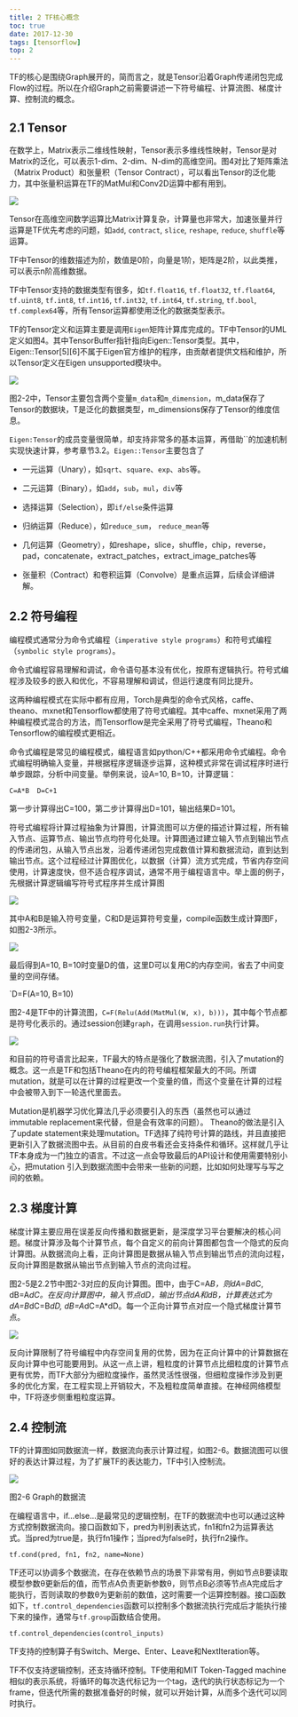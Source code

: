 ```yaml
---
title: 2 TF核心概念
toc: true
date: 2017-12-30
tags: [tensorflow]
top: 2
---
```



TF的核心是围绕Graph展开的，简而言之，就是Tensor沿着Graph传递闭包完成Flow的过程。所以在介绍Graph之前需要讲述一下符号编程、计算流图、梯度计算、控制流的概念。

## 2.1 Tensor

在数学上，Matrix表示二维线性映射，Tensor表示多维线性映射，Tensor是对Matrix的泛化，可以表示1-dim、2-dim、N-dim的高维空间。图4对比了矩阵乘法（Matrix Product）和张量积（Tensor Contract），可以看出Tensor的泛化能力，其中张量积运算在TF的MatMul和Conv2D运算中都有用到。

![](http://or9a8nskt.bkt.clouddn.com/15148901398907.jpg)


Tensor在高维空间数学运算比Matrix计算复杂，计算量也非常大，加速张量并行运算是TF优先考虑的问题，如`add`, `contract`, `slice`, `reshape`, `reduce`, `shuffle`等运算。

TF中Tensor的维数描述为阶，数值是0阶，向量是1阶，矩阵是2阶，以此类推，可以表示n阶高维数据。

TF中Tensor支持的数据类型有很多，如`tf.float16`, `tf.float32`, `tf.float64`, `tf.uint8`, `tf.int8`, `tf.int16`, `tf.int32`, `tf.int64`, `tf.string`, `tf.bool`, `tf.complex64`等，所有Tensor运算都使用泛化的数据类型表示。

TF的Tensor定义和运算主要是调用`Eigen`矩阵计算库完成的。TF中Tensor的UML定义如图4。其中TensorBuffer指针指向Eigen::Tensor类型。其中，Eigen::Tensor[5][6]不属于Eigen官方维护的程序，由贡献者提供文档和维护，所以Tensor定义在Eigen unsupported模块中。

![](http://or9a8nskt.bkt.clouddn.com/15148901576555.jpg)


图2-2中，Tensor主要包含两个变量`m_data`和`m_dimension`，m_data保存了Tensor的数据块，T是泛化的数据类型，m_dimensions保存了Tensor的维度信息。

`Eigen:Tensor`的成员变量很简单，却支持非常多的基本运算，再借助``的加速机制实现快速计算，参考章节3.2。`Eigen::Tensor`主要包含了

* 一元运算（Unary），如`sqrt`、`square`、`exp`、`abs`等。

* 二元运算（Binary），如`add`，`sub`，`mul`，`div`等

* 选择运算（Selection），即`if/else`条件运算

* 归纳运算（Reduce），如`reduce_sum`， `reduce_mean`等

* 几何运算（Geometry），如reshape，slice，shuffle，chip，reverse，pad，concatenate，extract_patches，extract_image_patches等

* 张量积（Contract）和卷积运算（Convolve）是重点运算，后续会详细讲解。

## 2.2 符号编程

编程模式通常分为命令式编程（`imperative style programs`）和符号式编程（`symbolic style programs`）。

命令式编程容易理解和调试，命令语句基本没有优化，按原有逻辑执行。符号式编程涉及较多的嵌入和优化，不容易理解和调试，但运行速度有同比提升。

这两种编程模式在实际中都有应用，Torch是典型的命令式风格，caffe、theano、mxnet和Tensorflow都使用了符号式编程。其中caffe、mxnet采用了两种编程模式混合的方法，而Tensorflow是完全采用了符号式编程，Theano和Tensorflow的编程模式更相近。

命令式编程是常见的编程模式，编程语言如python/C++都采用命令式编程。命令式编程明确输入变量，并根据程序逻辑逐步运算，这种模式非常在调试程序时进行单步跟踪，分析中间变量。举例来说，设A=10, B=10，计算逻辑：

`C=A*B 
D=C+1`

第一步计算得出C=100，第二步计算得出D=101，输出结果D=101。

符号式编程将计算过程抽象为计算图，计算流图可以方便的描述计算过程，所有输入节点、运算节点、输出节点均符号化处理。计算图通过建立输入节点到输出节点的传递闭包，从输入节点出发，沿着传递闭包完成数值计算和数据流动，直到达到输出节点。这个过程经过计算图优化，以数据（计算）流方式完成，节省内存空间使用，计算速度快，但不适合程序调试，通常不用于编程语言中。举上面的例子，先根据计算逻辑编写符号式程序并生成计算图

![](http://or9a8nskt.bkt.clouddn.com/15148902304762.jpg)

其中A和B是输入符号变量，C和D是运算符号变量，compile函数生成计算图F，如图2-3所示。

![](http://or9a8nskt.bkt.clouddn.com/15148902358270.jpg)


最后得到A=10, B=10时变量D的值，这里D可以复用C的内存空间，省去了中间变量的空间存储。

`D=F(A=10, B=10)

图2-4是TF中的计算流图，`C=F(Relu(Add(MatMul(W, x), b)))`，其中每个节点都是符号化表示的。通过session创建`graph`，在调用`session.run`执行计算。

![](http://or9a8nskt.bkt.clouddn.com/15148903182670.jpg)

和目前的符号语言比起来，TF最大的特点是强化了数据流图，引入了mutation的概念。这一点是TF和包括Theano在内的符号编程框架最大的不同。所谓mutation，就是可以在计算的过程更改一个变量的值，而这个变量在计算的过程中会被带入到下一轮迭代里面去。

Mutation是机器学习优化算法几乎必须要引入的东西（虽然也可以通过immutable replacement来代替，但是会有效率的问题）。 Theano的做法是引入了update statement来处理mutation。TF选择了纯符号计算的路线，并且直接把更新引入了数据流图中去。从目前的白皮书看还会支持条件和循环。这样就几乎让TF本身成为一门独立的语言。不过这一点会导致最后的API设计和使用需要特别小心，把mutation 引入到数据流图中会带来一些新的问题，比如如何处理写与写之间的依赖。

## 2.3 梯度计算

梯度计算主要应用在误差反向传播和数据更新，是深度学习平台要解决的核心问题。梯度计算涉及每个计算节点，每个自定义的前向计算图都包含一个隐式的反向计算图。从数据流向上看，正向计算图是数据从输入节点到输出节点的流向过程，反向计算图是数据从输出节点到输入节点的流向过程。

图2-5是2.2节中图2-3对应的反向计算图。图中，由于C=A*B，则dA=B*dC, dB=A*dC。在反向计算图中，输入节点dD，输出节点dA和dB，计算表达式为dA=B*dC=B*dD, dB=A*dC=A*dD。每一个正向计算节点对应一个隐式梯度计算节点。

![](http://or9a8nskt.bkt.clouddn.com/15148903540237.jpg)

反向计算限制了符号编程中内存空间复用的优势，因为在正向计算中的计算数据在反向计算中也可能要用到。从这一点上讲，粗粒度的计算节点比细粒度的计算节点更有优势，而TF大部分为细粒度操作，虽然灵活性很强，但细粒度操作涉及到更多的优化方案，在工程实现上开销较大，不及粗粒度简单直接。在神经网络模型中，TF将逐步侧重粗粒度运算。

## 2.4 控制流

TF的计算图如同数据流一样，数据流向表示计算过程，如图2-6。数据流图可以很好的表达计算过程，为了扩展TF的表达能力，TF中引入控制流。

![](http://or9a8nskt.bkt.clouddn.com/15148903655516.jpg)

图2-6 Graph的数据流

在编程语言中，if…else…是最常见的逻辑控制，在TF的数据流中也可以通过这种方式控制数据流向。接口函数如下，pred为判别表达式，fn1和fn2为运算表达式。当pred为true是，执行fn1操作；当pred为false时，执行fn2操作。

`tf.cond(pred, fn1, fn2, name=None)`

TF还可以协调多个数据流，在存在依赖节点的场景下非常有用，例如节点B要读取模型参数θ更新后的值，而节点A负责更新参数θ，则节点B必须等节点A完成后才能执行，否则读取的参数θ为更新前的数值，这时需要一个运算控制器。接口函数如下，`tf.control_dependencies`函数可以控制多个数据流执行完成后才能执行接下来的操作，通常与`tf.group`函数结合使用。

`tf.control_dependencies(control_inputs)`

TF支持的控制算子有Switch、Merge、Enter、Leave和NextIteration等。

TF不仅支持逻辑控制，还支持循环控制。TF使用和MIT Token-Tagged machine相似的表示系统，将循环的每次迭代标记为一个tag，迭代的执行状态标记为一个frame，但迭代所需的数据准备好的时候，就可以开始计算，从而多个迭代可以同时执行。



